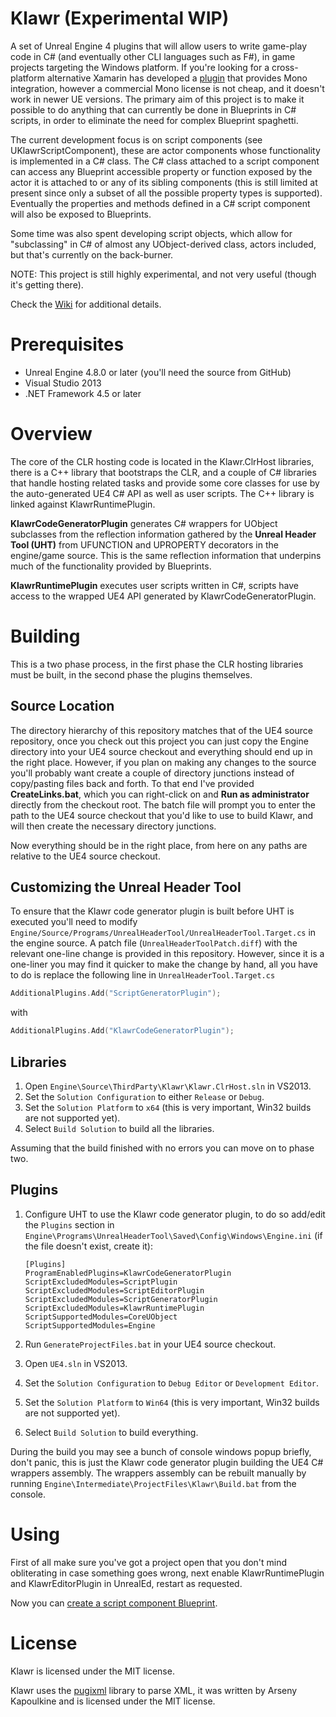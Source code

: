 Klawr (Experimental WIP)
================
A set of Unreal Engine 4 plugins that will allow users to write game-play code in C# (and eventually
other CLI languages such as F#), in game projects targeting the Windows platform. If you're looking
for a cross-platform alternative Xamarin has developed a [plugin](https://mono-ue.github.io/) that
provides Mono integration, however a commercial Mono license is not cheap, and it doesn't work in
newer UE versions. The primary aim of this project is to make it possible to do anything that can
currently be done in Blueprints in C# scripts, in order to eliminate the need for complex Blueprint
spaghetti.

The current development focus is on script components (see UKlawrScriptComponent), these are actor
components whose functionality is implemented in a C# class. The C# class attached to a script
component can access any Blueprint accessible property or function exposed by the actor it is
attached to or any of its sibling components (this is still limited at present since only a subset
of all the possible property types is supported). Eventually the properties and methods defined in
a C# script component will also be exposed to Blueprints.

Some time was also spent developing script objects, which allow for "subclassing" in C# of almost
any UObject-derived class, actors included, but that's currently on the back-burner.

NOTE: This project is still highly experimental, and not very useful (though it's getting there).

Check the [Wiki](https://github.com/enlight/klawr/wiki) for additional details.

Prerequisites
========
- Unreal Engine 4.8.0 or later (you'll need the source from GitHub)
- Visual Studio 2013
- .NET Framework 4.5 or later

Overview
======
The core of the CLR hosting code is located in the Klawr.ClrHost libraries, there is a C++ library that bootstraps the CLR, and a couple of C# libraries that handle hosting related tasks and provide some core classes for use by the auto-generated UE4 C# API as well as user scripts. The C++ library is linked against KlawrRuntimePlugin.

**KlawrCodeGeneratorPlugin** generates C# wrappers for UObject subclasses from the reflection information gathered by the **Unreal Header Tool (UHT)** from UFUNCTION and UPROPERTY decorators in the engine/game source. This is the same reflection information that underpins much of the functionality provided by Blueprints.

**KlawrRuntimePlugin** executes user scripts written in C#, scripts have access to the wrapped UE4 API generated by KlawrCodeGeneratorPlugin.

Building
======
This is a two phase process, in the first phase the CLR hosting libraries must be built, in the second phase the plugins themselves.

Source Location
-----------------
The directory hierarchy of this repository matches that of the UE4 source repository, once you check out this project you can just copy the Engine directory into your UE4 source checkout and everything should end up in the right place. However, if you plan on making any changes to the source you'll probably want create a couple of directory junctions instead of copy/pasting files back and forth. To that end I've provided **CreateLinks.bat**, which you can right-click on and **Run as administrator** directly from the checkout root. The batch file will prompt you to enter the path to the UE4 source checkout that you'd like to use to build Klawr, and will then create the necessary directory junctions.

Now everything should be in the right place, from here on any paths are relative to the UE4 source checkout.

Customizing the Unreal Header Tool
----------------------------------
To ensure that the Klawr code generator plugin is built before UHT is executed you'll need to
modify `Engine/Source/Programs/UnrealHeaderTool/UnrealHeaderTool.Target.cs` in the engine source.
A patch file (`UnrealHeaderToolPatch.diff`) with the relevant one-line change is provided in this
repository. However, since it is a one-liner you may find it quicker to make the change by hand,
all you have to do is replace the following line in `UnrealHeaderTool.Target.cs`

``` cpp
AdditionalPlugins.Add("ScriptGeneratorPlugin");
```

with

``` cpp
AdditionalPlugins.Add("KlawrCodeGeneratorPlugin");
```

Libraries
---------
1. Open `Engine\Source\ThirdParty\Klawr\Klawr.ClrHost.sln` in VS2013.
2. Set the `Solution Configuration` to either `Release` or `Debug`.
3. Set the `Solution Platform` to `x64` (this is very important, Win32 builds are not supported yet).
4. Select `Build Solution` to build all the libraries.

Assuming that the build finished with no errors you can move on to phase two.

Plugins
--------
1. Configure UHT to use the Klawr code generator plugin, to do so add/edit the `Plugins` section in
   `Engine\Programs\UnrealHeaderTool\Saved\Config\Windows\Engine.ini` (if the file doesn't exist,
   create it):
   
    ```
    [Plugins]
    ProgramEnabledPlugins=KlawrCodeGeneratorPlugin
    ScriptExcludedModules=ScriptPlugin
    ScriptExcludedModules=ScriptEditorPlugin
    ScriptExcludedModules=ScriptGeneratorPlugin
    ScriptExcludedModules=KlawrRuntimePlugin
    ScriptSupportedModules=CoreUObject
    ScriptSupportedModules=Engine
    ```
2. Run `GenerateProjectFiles.bat` in your UE4 source checkout.
3. Open `UE4.sln` in VS2013.
4. Set the `Solution Configuration` to `Debug Editor` or `Development Editor`.
5. Set the `Solution Platform` to `Win64` (this is very important, Win32 builds are not supported yet).
6. Select `Build Solution` to build everything.

During the build you may see a bunch of console windows popup briefly, don't panic, this is just
the Klawr code generator plugin building the UE4 C# wrappers assembly. The wrappers assembly can be
rebuilt manually by running `Engine\Intermediate\ProjectFiles\Klawr\Build.bat` from the console.

Using
====
First of all make sure you've got a project open that you don't mind obliterating in case something goes wrong, next enable KlawrRuntimePlugin and KlawrEditorPlugin in UnrealEd, restart as requested.

Now you can [create a script component Blueprint](https://github.com/enlight/klawr/wiki/Creating-a-Script-Component-Blueprint).

License
=====
Klawr is licensed under the MIT license.

Klawr uses the [pugixml](http://pugixml.org/) library to parse XML, it was written by
Arseny Kapoulkine and is licensed under the MIT license.
